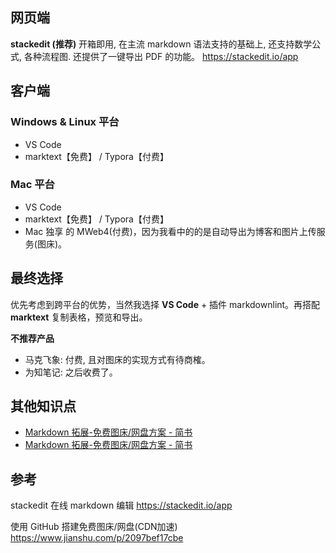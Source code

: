 ## 网页端

**stackedit (推荐)**
开箱即用, 在主流 markdown 语法支持的基础上, 还支持数学公式, 各种流程图. 还提供了一键导出 PDF 的功能。
<https://stackedit.io/app>

## 客户端

### Windows & Linux 平台

* VS Code
* marktext【免费】 / Typora【付费】

### Mac 平台

* VS Code
* marktext【免费】 / Typora【付费】
* Mac 独享 的 MWeb4(付费)，因为我看中的的是自动导出为博客和图片上传服务(图床)。

## 最终选择

优先考虑到跨平台的优势，当然我选择 **VS Code**  + 插件 markdownlint。再搭配 **marktext** 复制表格，预览和导出。

**不推荐产品**

* 马克飞象: 付费, 且对图床的实现方式有待商榷。
* 为知笔记: 之后收费了。

## 其他知识点

* [Markdown 拓展-免费图床/网盘方案 - 简书
](https://www.jianshu.com/p/2097bef17cbe)
* [Markdown 拓展-免费图床/网盘方案 - 简书
](https://www.jianshu.com/p/4d7ef8cad8ee)

## 参考

stackedit 在线 markdown 编辑
<https://stackedit.io/app>

使用 GitHub 搭建免费图床/网盘(CDN加速)
<https://www.jianshu.com/p/2097bef17cbe>
